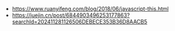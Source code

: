 - https://www.ruanyifeng.com/blog/2018/06/javascript-this.html
- https://juejin.cn/post/6844903496253177863?searchId=202411281126506DEBECE353B36D8AACB5


